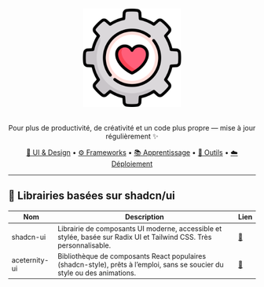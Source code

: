 <p align="center">
  <img width="200" src="./assets/logo.png" alt="logo toolbox">
</p>

<!-- <h1 align="center">Mon coffre à outils de dev</h1> -->
<p align="center">
<br>
  Pour plus de productivité, de créativité et un code plus propre — mise à jour régulièrement ✨
</p>
<p align="center">
  <a href="#-ui--design">🎨 UI & Design</a> •
  <a href="#-frameworks--librairies">⚙️ Frameworks</a> •
  <a href="#-apprentissage--références">📚 Apprentissage</a> •
  <a href="#-outils--productivité">🚀 Outils</a> •
  <a href="#-déploiement--plateformes">☁️ Déploiement</a>
</p>

---

## 🎨 Librairies basées sur shadcn/ui

| Nom                 | Description                                                                                             | Lien       |
|---------------------|---------------------------------------------------------------------------------------------------------|------------|
| shadcn-ui           | Librairie de composants UI moderne, accessible et stylée, basée sur Radix UI et Tailwind CSS. Très personnalisable. | [🔗](https://ui.shadcn.com) |
| aceternity-ui       | Bibliothèque de composants React populaires (shadcn-style), prêts à l’emploi, sans se soucier du style ou des animations. | [🔗](https://ui.aceternity.com) |

